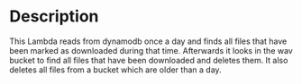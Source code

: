 # Description

This Lambda reads from dynamodb once a day and finds all files that have been marked as downloaded during that time. Afterwards it looks in the wav bucket to find all files that have been downloaded and deletes them. It also deletes all files from a bucket which are older than a day.